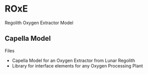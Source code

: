 # ROxE
Regolith Oxygen Extractor Model

## Capella Model
Files
 * Capella Model for an Oxygen Extractor from Lunar Regolith
 * Library for interface elements for any Oxygen Processing Plant
